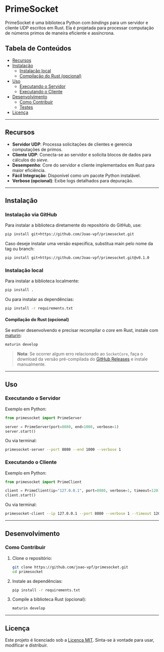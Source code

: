 # PrimeSocket

PrimeSocket é uma biblioteca Python com *bindings* para um servidor e cliente UDP escritos em Rust.
Ela é projetada para processar computação de números primos de maneira eficiente e assíncrona.

## Tabela de Conteúdos

- [Recursos](#recursos)
- [Instalação](#instalação)
  - [Instalação local](#instalação-local)
  - [Compilação do Rust (opcional)](#compilação-do-rust-opcional)
- [Uso](#uso)  
  - [Executando o Servidor](#executando-o-servidor)
  - [Executando o Cliente](#executando-o-cliente)
- [Desenvolvimento](#desenvolvimento)
  - [Como Contribuir](#como-contribuir)
  - [Testes](#testes)
- [Licença](#licença)

---

## Recursos

- **Servidor UDP**: Processa solicitações de clientes e gerencia computações de primos.
- **Cliente UDP**: Conecta-se ao servidor e solicita blocos de dados para cálculos do *sieve*.
- **Desempenho**: Core do servidor e cliente implementados em Rust para maior eficiência.
- **Fácil Integração**: Disponível como um pacote Python instalável.
- **Verbose (opcional)**: Exibe logs detalhados para depuração.

---

## Instalação

### Instalação via GitHub

Para instalar a biblioteca diretamente do repositório do GitHub, use:

```sh
pip install git+https://github.com/Joao-vpf/primesocket.git
```

Caso deseje instalar uma versão específica, substitua main pelo nome da tag ou branch:

```sh
pip install git+https://github.com/Joao-vpf/primesocket.git@v0.1.0
```

### Instalação local

Para instalar a biblioteca localmente:

```sh
pip install .
```

Ou para instalar as dependências:

```sh
pip install -r requirements.txt
```

#### Compilação do Rust (opcional)

Se estiver desenvolvendo e precisar recompilar o *core* em Rust, instale com [maturin](https://github.com/PyO3/maturin):

```sh
maturin develop
```

> **Nota**: Se ocorrer algum erro relacionado ao `SocketCore`, faça o download da versão pré-compilada do [GitHub Releases](https://github.com/Joao-vpf/primesocket/releases) e instale manualmente.

---

## Uso

### Executando o Servidor

Exemplo em Python:

```python
from primesocket import PrimeServer

server = PrimeServer(port=8080, end=1000, verbose=1)
server.start()
```

Ou via terminal:

```sh
primesocket-server --port 8080 --end 1000 --verbose 1
```

### Executando o Cliente

Exemplo em Python:

```python
from primesocket import PrimeClient

client = PrimeClient(ip="127.0.0.1", port=8080, verbose=1, timeout=120)
client.start()
```

Ou via terminal:

```sh
primesocket-client --ip 127.0.0.1 --port 8080 --verbose 1 --timeout 120
```

---

## Desenvolvimento

### Como Contribuir

1. Clone o repositório:
   ```sh
   git clone https://github.com/joao-vpf/primesocket.git
   cd primesocket
   ```

2. Instale as dependências:
   ```sh
   pip install -r requirements.txt
   ```

3. Compile a biblioteca Rust (opcional):
   ```sh
   maturin develop
   ```
   
---

## Licença

Este projeto é licenciado sob a [Licença MIT](LICENSE). Sinta-se à vontade para usar, modificar e distribuir.
